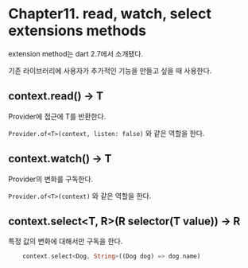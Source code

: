 # Chapter11. read, watch, select extensions methods

extension method는 dart 2.7에서 소개됐다.

기존 라이브러리에 사용자가 추가적인 기능을 만들고 싶을 때 사용한다.

## context.read<T>() -> T

Provider에 접근에 T를 반환한다.

`Provider.of<T>(context, listen: false)` 와 같은 역할을 한다.

## context.watch<T>() -> T

Provider의 변화를 구독한다.

`Provider.of<T>(context)` 와 같은 역할을 한다.

## context.select<T, R>(R selector(T value)) -> R

특정 값의 변화에 대해서만 구독을 한다.

```dart
    context.select<Dog, String>((Dog dog) => dog.name)
```
